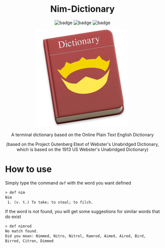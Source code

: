 <div align="center">

# Nim-Dictionary

![badge](https://badgen.net/badge/version/v1.0.1/orange?style=flat-square)
![badge](https://badgen.net/badge/platform/Windows/green?style=flat-square)
![badge](https://badgen.net/badge/Nim/1.6.10/yellow?style=flat-square)

<p align = "center">
  <img width="300px" src="Images/nim_dict.png">
</p>

A terminal dictionary based on the Online Plain Text English Dictionary

(based on the Project Gutenberg Etext of Webster's Unabridged Dictionary, which is based on the 1913 US Webster's Unabridged Dictionary)

</div>

# How to use

Simply type the command `def` with the word you want defined
```
> def nim
Nim
 1. (v. t.) To take; to steal; to filch.
```
If the word is not found, you will get some suggestions for similar words that do exist
```
> def nimrod
No match found.
Did you mean: Nimmed, Nitro, Nitrol, Ramrod, Aimed, Aired, Bird, Birred, Citron, Dimmed
```
